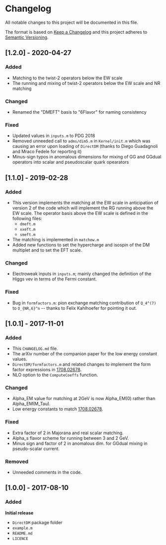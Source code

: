 # Changelog

All notable changes to this project will be documented in this file.

The format is based on [Keep a Changelog](http://keepachangelog.com/en/1.0.0/)
and this project adheres to [Semantic Versioning](http://semver.org/spec/v2.0.0.html).

## [1.2.0] - 2020-04-27
### Added
- Matching to the twist-2 operators below the EW scale
- The running and mixing of twist-2 operators below the EW scale and NR matching
### Changed
- Renamed the "DMEFT" basis to "6Flavor" for naming consistency
### Fixed
- Updated values in `inputs.m` to PDG 2018
- Removed unneeded call to `adms/dim5.m` in `Kernel/init.m` which was causing an error upon loading of `DirectDM` (thanks to Diego Guadagnoli and Mraco Fedele for reporting it)
- Minus-sign typos in anomalous dimensions for mixing of GG and GGdual operators into scalar and pseudoscalar quark opearators


## [1.1.0] - 2019-02-28
### Added
- This version implements the matching at the EW scale in anticipation of version 2 of the code which will implement the RG running above the EW scale. The operator basis above the EW scale is defined in the following files:
   - `dmeft.m`
   - `xxeft.m`
   - `smeft.m`
- The matching is implemented in `matchew.m`
- Added new functions to set the hypercharge and isospin of the DM multiplet and to set the EFT scale.
### Changed
- Electroweak inputs in `inputs.m`; mainly changed the definition of the Higgs vev in terms of the Fermi constant.
### Fixed
- Bug in `formfactors.m`: pion exchange matching contribution of `Q_4^(7)` to `O_{NR,6}^n` -- thanks to Felix Kahlhoefer for pointing it out. 

## [1.0.1] - 2017-11-01
### Added
- This `CHANGELOG.md` file.
- The arXiv number of the companion paper for the low energy constant values.
- `DirectDM/formfactors.m` and related changes to implement the form factor expressions in [1708.02678](https://arxiv.org/abs/1708.02678).
- NLO option to the `ComputeCoeffs` function.
### Changed
- Alpha_EM value for matching at 2GeV is now Alpha_EM(0) rather than Alpha_EM(M_Tau).
- Low energy constants to match [1708.02678](https://arxiv.org/abs/1708.02678).
### Fixed
- Extra factor of 2 in Majorana and real scalar matching.
- Alpha_s flavor scheme for running between 3 and 2 GeV.
- Minus sign and factor of 2 in anomalous dim. for GGdual mixing in pseudo-scalar current.
### Removed
- Unneeded comments in the code.

## [1.0.0] - 2017-08-10
### Added
**Initial release**
- `DirectDM` package folder
- `example.m`
- `README.md`
- `LICENCE`
